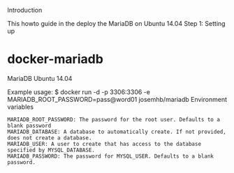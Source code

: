 Introduction

This howto guide in the deploy the MariaDB on Ubuntu 14.04
Step 1: Setting up
# docker-mariadb
MariaDB Ubuntu 14.04

Example usage:
$ docker run -d -p 3306:3306 -e MARIADB_ROOT_PASSWORD=pass@word01 josemhb/mariadb
Environment variables

    MARIADB_ROOT_PASSWORD: The password for the root user. Defaults to a blank password
    MARIADB_DATABASE: A database to automatically create. If not provided, does not create a database.
    MARIADB_USER: A user to create that has access to the database specified by MYSQL_DATABASE.
    MARIADB_PASSWORD: The password for MYSQL_USER. Defaults to a blank password.


